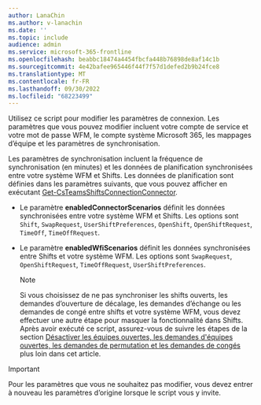 ```yaml
---
author: LanaChin
ms.author: v-lanachin
ms.date: ''
ms.topic: include
audience: admin
ms.service: microsoft-365-frontline
ms.openlocfilehash: beabbc18474a4454fbcfa448b76898de8af14c1b
ms.sourcegitcommit: 4e42bafee965446f44f7f57d1defed2b9b24fce8
ms.translationtype: MT
ms.contentlocale: fr-FR
ms.lasthandoff: 09/30/2022
ms.locfileid: "68223499"
---
```

Utilisez ce script pour modifier les paramètres de connexion. Les paramètres que vous pouvez modifier incluent votre compte de service et votre mot de passe WFM, le compte système Microsoft 365, les mappages d’équipe et les paramètres de synchronisation.

Les paramètres de synchronisation incluent la fréquence de synchronisation (en minutes) et les données de planification synchronisées entre votre système WFM et Shifts. Les données de planification sont définies dans les paramètres suivants, que vous pouvez afficher en exécutant [Get-CsTeamsShiftsConnectionConnector](/powershell/module/teams/get-csteamsshiftsconnectionconnector).

- Le paramètre **enabledConnectorScenarios** définit les données synchronisées entre votre système WFM et Shifts. Les options sont `Shift`, `SwapRequest`, `UserShiftPreferences`, `OpenShift`, `OpenShiftRequest`, `TimeOff`, `TimeOffRequest`.
- Le paramètre **enabledWfiScenarios** définit les données synchronisées entre Shifts et votre système WFM. Les options sont `SwapRequest`, `OpenShiftRequest`, `TimeOffRequest`, `UserShiftPreferences`.

    > [!NOTE]
    > Si vous choisissez de ne pas synchroniser les shifts ouverts, les demandes d’ouverture de décalage, les demandes d’échange ou les demandes de congé entre shifts et votre système WFM, vous devez effectuer une autre étape pour masquer la fonctionnalité dans Shifts. Après avoir exécuté ce script, assurez-vous de suivre les étapes de la section [Désactiver les équipes ouvertes, les demandes d'équipes ouvertes, les demandes de permutation et les demandes de congés](#disable-open-shifts-open-shifts-requests-swap-requests-and-time-off-requests) plus loin dans cet article.

> [!IMPORTANT]
> Pour les paramètres que vous ne souhaitez pas modifier, vous devez entrer à nouveau les paramètres d’origine lorsque le script vous y invite.
